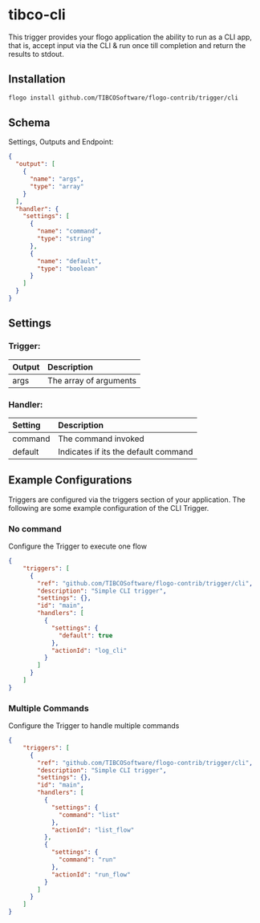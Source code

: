 # tibco-cli
This trigger provides your flogo application the ability to run as a CLI app, that is, accept input via the CLI & run once till completion and return the results to stdout.

## Installation

```bash
flogo install github.com/TIBCOSoftware/flogo-contrib/trigger/cli
```

## Schema
Settings, Outputs and Endpoint:

```json
{
  "output": [
    {
      "name": "args",
      "type": "array"
    }
  ],
  "handler": {
    "settings": [
      {
        "name": "command",
        "type": "string"
      },
      {
        "name": "default",
        "type": "boolean"
      }
    ]
  }
}
```
## Settings
### Trigger:
| Output     | Description    |
|:------------|:---------------|
| args | The array of arguments |         
### Handler:
| Setting     | Description    |
|:------------|:---------------|
| command      | The command invoked |         
| default      | Indicates if its the default command  |


## Example Configurations

Triggers are configured via the triggers section of your application. The following are some example configuration of the CLI Trigger.

### No command
Configure the Trigger to execute one flow

```json
{
    "triggers": [
      {
        "ref": "github.com/TIBCOSoftware/flogo-contrib/trigger/cli",
        "description": "Simple CLI trigger",
        "settings": {},
        "id": "main",
        "handlers": [
          {
            "settings": {
              "default": true
            },
            "actionId": "log_cli"
          }
        ]
      }
    ]
}
```

### Multiple Commands
Configure the Trigger to handle multiple commands

```json
{
    "triggers": [
      {
        "ref": "github.com/TIBCOSoftware/flogo-contrib/trigger/cli",
        "description": "Simple CLI trigger",
        "settings": {},
        "id": "main",
        "handlers": [
          {
            "settings": {
              "command": "list"
            },
            "actionId": "list_flow"
          },
          {
            "settings": {
              "command": "run"
            },
            "actionId": "run_flow"
          }
        ]
      }
    ]
}
```
